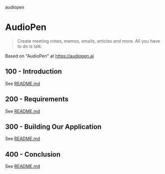 audiopen
# AudioPen

> Create meeting notes, memos, emails, articles and more.
> All you have to do is talk.

Based on "AudioPen" at https://audiopen.ai

## 100 - Introduction

See [README.md](./100/README.md)

## 200 - Requirements

See [README.md](./200/README.md)

## 300 - Building Our Application

See [README.md](./300/README.md)

## 400 - Conclusion

See [README.md](./400/README.md)
